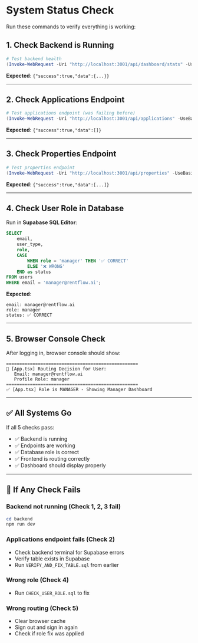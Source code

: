 # System Status Check

Run these commands to verify everything is working:

## 1. Check Backend is Running

```powershell
# Test backend health
(Invoke-WebRequest -Uri "http://localhost:3001/api/dashboard/stats" -UseBasicParsing).Content
```

**Expected**: `{"success":true,"data":{...}}`

---

## 2. Check Applications Endpoint

```powershell
# Test applications endpoint (was failing before)
(Invoke-WebRequest -Uri "http://localhost:3001/api/applications" -UseBasicParsing).Content
```

**Expected**: `{"success":true,"data":[]}`

---

## 3. Check Properties Endpoint

```powershell
# Test properties endpoint
(Invoke-WebRequest -Uri "http://localhost:3001/api/properties" -UseBasicParsing).Content
```

**Expected**: `{"success":true,"data":[...]}`

---

## 4. Check User Role in Database

Run in **Supabase SQL Editor**:

```sql
SELECT 
    email,
    user_type,
    role,
    CASE 
        WHEN role = 'manager' THEN '✅ CORRECT'
        ELSE '❌ WRONG'
    END as status
FROM users 
WHERE email = 'manager@rentflow.ai';
```

**Expected**:
```
email: manager@rentflow.ai
role: manager
status: ✅ CORRECT
```

---

## 5. Browser Console Check

After logging in, browser console should show:

```
==================================================
🔀 [App.tsx] Routing Decision for User:
   Email: manager@rentflow.ai
   Profile Role: manager
==================================================
✅ [App.tsx] Role is MANAGER - Showing Manager Dashboard
```

---

## ✅ All Systems Go

If all 5 checks pass:
- ✅ Backend is running
- ✅ Endpoints are working  
- ✅ Database role is correct
- ✅ Frontend is routing correctly
- ✅ Dashboard should display properly

---

## 🔴 If Any Check Fails

### Backend not running (Check 1, 2, 3 fail)
```powershell
cd backend
npm run dev
```

### Applications endpoint fails (Check 2)
- Check backend terminal for Supabase errors
- Verify table exists in Supabase
- Run `VERIFY_AND_FIX_TABLE.sql` from earlier

### Wrong role (Check 4)
- Run `CHECK_USER_ROLE.sql` to fix

### Wrong routing (Check 5)
- Clear browser cache
- Sign out and sign in again
- Check if role fix was applied

